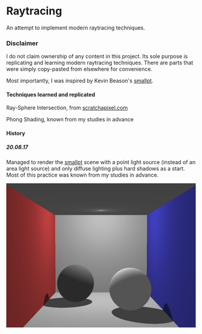 # Raytracing

An attempt to implement modern raytracing techniques.

### Disclaimer

I do not claim ownership of any content in this project. Its sole purpose is replicating and learning modern raytracing techniques. There are parts that were simply copy-pasted from elsewhere for convenience.

Most importantly, I was inspired by Kevin Beason's [smallpt](http://www.kevinbeason.com/smallpt/).

#### Techniques learned and replicated

Ray-Sphere Intersection, from [scratchapixel.com](https://www.scratchapixel.com/lessons/3d-basic-rendering/minimal-ray-tracer-rendering-simple-shapes/ray-sphere-intersection)

Phong Shading, known from my studies in advance

#### History

##### 20.08.17

Managed to render the [smallpt](http://www.kevinbeason.com/smallpt/) scene with a point light source (instead of an area light source) and only diffuse lighting plus hard shadows as a start. Most of this practice was known from my studies in advance.

<img src="images/status_20_08_17.png" width="512" height="384"/>
